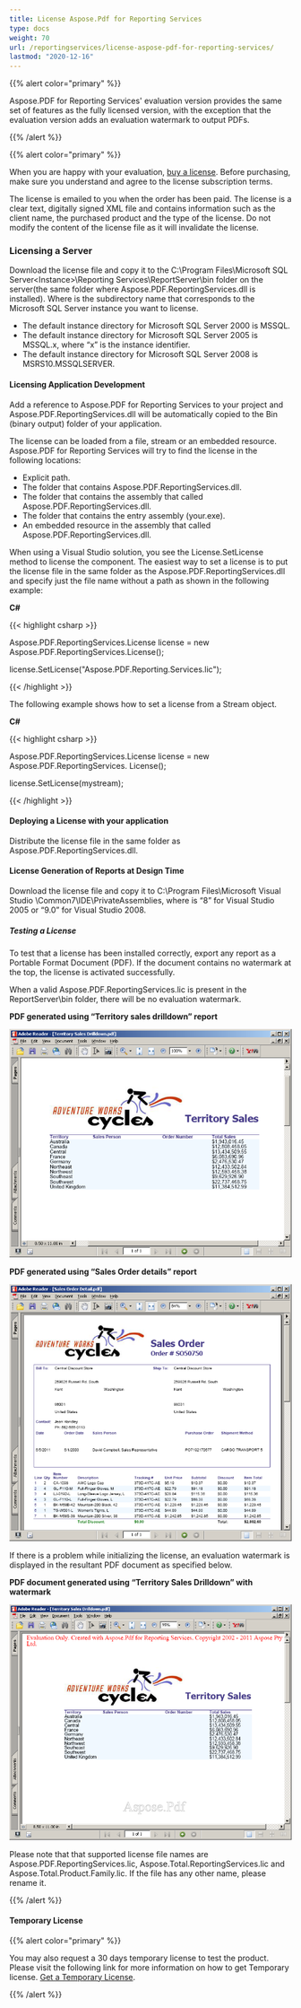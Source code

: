 ```yaml
---
title: License Aspose.Pdf for Reporting Services
type: docs
weight: 70
url: /reportingservices/license-aspose-pdf-for-reporting-services/
lastmod: "2020-12-16"
---
```


{{% alert color="primary" %}} 

Aspose.PDF for Reporting Services' evaluation version provides the same set of features as the fully licensed version, with the exception that the evaluation version adds an evaluation watermark to output PDFs.

{{% /alert %}} 

{{% alert color="primary" %}} 

When you are happy with your evaluation, [buy a license](http://www.aspose.com/purchase/default.aspx). Before purchasing, make sure you understand and agree to the license subscription terms.

The license is emailed to you when the order has been paid. The license is a clear text, digitally signed XML file and contains information such as the client name, the purchased product and the type of the license. Do not modify the content of the license file as it will invalidate the license.
### **Licensing a Server**
Download the license file and copy it to the C:\Program Files\Microsoft SQL Server\<Instance>\Reporting Services\ReportServer\bin folder on the server(the same folder where Aspose.PDF.ReportingServices.dll is installed).
Where <Instance> is the subdirectory name that corresponds to the Microsoft SQL Server instance you want to license.

- The default instance directory for Microsoft SQL Server 2000 is MSSQL.
- The default instance directory for Microsoft SQL Server 2005 is MSSQL.x, where “x” is the instance identifier.
- The default instance directory for Microsoft SQL Server 2008 is MSRS10.MSSQLSERVER.
#### **Licensing Application Development**
Add a reference to Aspose.PDF for Reporting Services to your project and Aspose.PDF.ReportingServices.dll will be automatically copied to the Bin (binary output) folder of your application.

The license can be loaded from a file, stream or an embedded resource. Aspose.PDF for Reporting Services will try to find the license in the following locations:

- Explicit path.
- The folder that contains Aspose.PDF.ReportingServices.dll.
- The folder that contains the assembly that called Aspose.PDF.ReportingServices.dll.
- The folder that contains the entry assembly (your.exe).
- An embedded resource in the assembly that called Aspose.PDF.ReportingServices.dll.

When using a Visual Studio solution, you see the License.SetLicense method to license the component. The easiest way to set a license is to put the license file in the same folder as the Aspose.PDF.ReportingServices.dll and specify just the file name without a path as shown in the following example:

**C#**

{{< highlight csharp >}}

 Aspose.PDF.ReportingServices.License license = new Aspose.PDF.ReportingServices.License();

license.SetLicense("Aspose.PDF.Reporting.Services.lic");

{{< /highlight >}}

The following example shows how to set a license from a Stream object.

**C#**

{{< highlight csharp >}}

 Aspose.PDF.ReportingServices.License license = new Aspose.PDF.ReportingServices. License();

license.SetLicense(mystream);

{{< /highlight >}}
#### **Deploying a License with your application**
Distribute the license file in the same folder as Aspose.PDF.ReportingServices.dll.
#### **License Generation of Reports at Design Time**
Download the license file and copy it to C:\Program Files\Microsoft Visual Studio <Version>\Common7\IDE\PrivateAssemblies, where <Version> is “8” for Visual Studio 2005 or “9.0” for Visual Studio 2008.
##### **Testing a License**
To test that a license has been installed correctly, export any report as a Portable Format Document (PDF). If the document contains no watermark at the top, the license is activated successfully.

When a valid Aspose.PDF.ReportingServices.lic is present in the ReportServer\bin folder, there will be no evaluation watermark. 

**PDF generated using “Territory sales drilldown” report** 

![todo:image_alt_text](license-aspose-pdf-for-reporting-services_1.png)



**PDF generated using “Sales Order details” report** 

![todo:image_alt_text](license-aspose-pdf-for-reporting-services_2.png)

If there is a problem while initializing the license, an evaluation watermark is displayed in the resultant PDF document as specified below. 

**PDF document generated using “Territory Sales Drilldown” with watermark** 

![todo:image_alt_text](license-aspose-pdf-for-reporting-services_3.png)

Please note that that supported license file names are Aspose.PDF.ReportingServices.lic, Aspose.Total.ReportingServices.lic and Aspose.Total.Product.Family.lic. If the file has any other name, please rename it.

{{% /alert %}}

#### **Temporary License**
{{% alert color="primary" %}} 

You may also request a 30 days temporary license to test the product. Please visit the following link for more information on how to get Temporary license. [Get a Temporary License](http://www.aspose.com/corporate/purchase/temporary-license.aspx).

{{% /alert %}}

